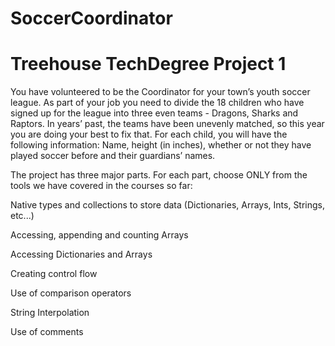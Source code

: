 # SoccerCoordinator
# Treehouse TechDegree Project 1

You have volunteered to be the Coordinator for your town’s youth soccer league. As part of your job you need to divide the 18 children who have signed up for the league into three even teams - Dragons, Sharks and Raptors. In years’ past, the teams have been unevenly matched, so this year you are doing your best to fix that. For each child, you will have the following information: Name, height (in inches), whether or not they have played soccer before and their guardians’ names.

The project has three major parts. For each part, choose ONLY from the tools we have covered in the courses so far:

Native types and collections to store data (Dictionaries, Arrays, Ints, Strings, etc...)

Accessing, appending and counting Arrays

Accessing Dictionaries and Arrays

Creating control flow

Use of comparison operators

String Interpolation

Use of comments
